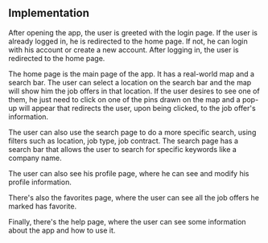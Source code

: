 
## Implementation

After opening the app, the user is greeted with the login page. If the user is already logged in,
he is redirected to the home page. If not, he can login with his account or create a new account.
After logging in, the user is redirected to the home page.

The home page is the main page of the app. It has a real-world map and a search bar.
The user can select a location on the search bar and the map will show him the job offers in that location.
If the user desires to see one of them, he just need to click on one of the pins drawn on the map
and a pop-up will appear that redirects the user, upon being clicked, to the job offer's information.

The user can also use the search page to do a more specific search, using filters such as
location, job type, job contract. The search page has a search bar that allows the
user to search for specific keywords like a company name.

The user can also see his profile page, where he can see and modify his profile information.

There's also the favorites page, where the user can see all the job offers he marked has favorite.

Finally, there's the help page, where the user can see some information about the app and how to use it.

